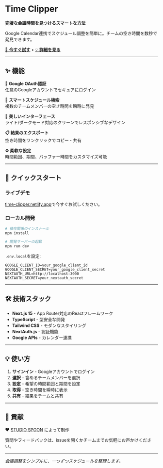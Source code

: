 # Time Clipper

**完璧な会議時間を見つけるスマートな方法**

Google Calendar連携でスケジュール調整を簡単に。チームの空き時間を数秒で発見できます。

[🚀 **今すぐ試す**](https://time-clipper.netlify.app/) • [💡 **詳細を見る**](#features)

---

## ✨ 機能

**🔐 Google OAuth認証**  
任意のGoogleアカウントでセキュアにログイン

**📅 スマートスケジュール検索**  
複数のチームメンバーの空き時間を瞬時に発見

**🎨 美しいインターフェース**  
ライト/ダークモード対応のクリーンでレスポンシブなデザイン

**📋 結果のエクスポート**  
空き時間をワンクリックでコピー・共有

**⚙️ 柔軟な設定**  
時間範囲、期間、バッファー時間をカスタマイズ可能

---

## 🚀 クイックスタート

### ライブデモ
[time-clipper.netlify.app](https://time-clipper.netlify.app/)で今すぐお試しください。

### ローカル開発

```bash
# 依存関係のインストール
npm install

# 開発サーバーの起動
npm run dev
```

`.env.local`を設定:
```env
GOOGLE_CLIENT_ID=your_google_client_id
GOOGLE_CLIENT_SECRET=your_google_client_secret
NEXTAUTH_URL=http://localhost:3000
NEXTAUTH_SECRET=your_nextauth_secret
```

---

## 🛠️ 技術スタック

- **Next.js 15** - App Router対応のReactフレームワーク
- **TypeScript** - 型安全な開発
- **Tailwind CSS** - モダンなスタイリング
- **NextAuth.js** - 認証機能
- **Google APIs** - カレンダー連携

---

## 💡 使い方

1. **サインイン** - Googleアカウントでログイン
2. **選択** - 含めるチームメンバーを選択
3. **設定** - 希望の時間範囲と期間を設定
4. **取得** - 空き時間を瞬時に表示
5. **共有** - 結果をチームと共有

---

## 🤝 貢献

❤️ [STUDIO SPOON](https://studio-spoon.co.jp/) によって制作

質問やフィードバックは、issueを開くかチームまでお気軽にお声かけください。

---

*会議調整をシンプルに、一つずつスケジュールを整理します。*